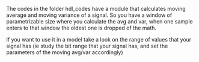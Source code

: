 The codes in the folder hdl_codes have a module that calculates moving average and
moving variance of a signal. 
So you have a window of parametrizable size where you calculate the avg and var,
when one sample enters to that window the oldest one is dropped of the math.


If you want to use it in a model take a look on the range of values that your
signal has (ie study the bit range that your signal has, and set the parameters
of the moving avg/var accordingly)
